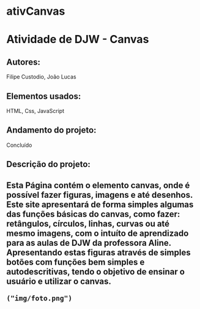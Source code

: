 # ativCanvas
<h1>Atividade de DJW - Canvas</h1>

<h2>Autores: </h2>Filipe Custodio, João Lucas

<h2>Elementos usados:</h2> HTML, Css, JavaScript

<h2>Andamento do projeto:</h2> Concluído

<h2>Descrição do projeto:<h2>
<p>
    Esta Página contém o elemento canvas, onde é possível fazer figuras, imagens e até desenhos.
    Este site apresentará de forma simples algumas das funções básicas do canvas, como fazer:
    retângulos, círculos, linhas, curvas ou até mesmo imagens, com o intuíto de aprendizado
    para as aulas de DJW da professora Aline. Apresentando estas figuras através de simples botões
    com funções bem simples e autodescritivas, tendo o objetivo de ensinar o usuário e utilizar
    o canvas.
</p>

    ("img/foto.png")
